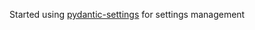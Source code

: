 Started using [pydantic-settings](https://docs.pydantic.dev/latest/concepts/pydantic_settings) for settings management
